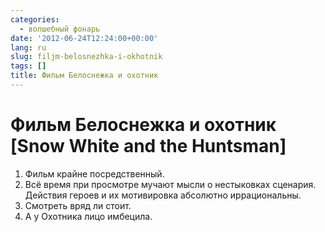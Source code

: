 ```yaml
---
categories:
  - волшебный фонарь
date: '2012-06-24T12:24:00+00:00'
lang: ru
slug: filjm-belosnezhka-i-okhotnik
tags: []
title: Фильм Белоснежка и охотник
---
```



# Фильм Белоснежка и охотник [Snow White and the Huntsman]  

1. Фильм крайне посредственный. 
2. Всё время при просмотре мучают мысли о нестыковках сценария. Действия героев и их мотивировка абсолютно иррациональны. 
3. Смотреть вряд ли стоит.  
4. А у Охотника лицо имбецила.  
